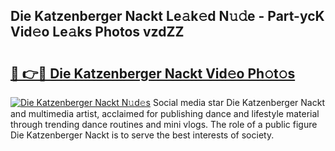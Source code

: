 ## Die Katzenberger Nackt Le𝚊k𝚎d N𝚞𝚍e - Part-ycK Vid𝚎o Le𝚊ks Photos vzdZZ

# <h2><a href="http://fbaskjz.evod.top/?m=Die+Katzenberger+Nackt">🔗 👉🔴 Die Katzenberger Nackt Vid𝚎o Ph𝚘t𝚘s</a></h2>

[![Die Katzenberger Nackt N𝚞d𝚎s](https://i.imgur.com/8V9OHl7.gif)](http://fbaskjz.evod.top/?m=Die+Katzenberger+Nackt)
Social media star Die Katzenberger Nackt and multimedia artist, acclaimed for publishing dance and lifestyle material through trending dance routines and mini vlogs. The role of a public figure Die Katzenberger Nackt is to serve the best interests of society. 
